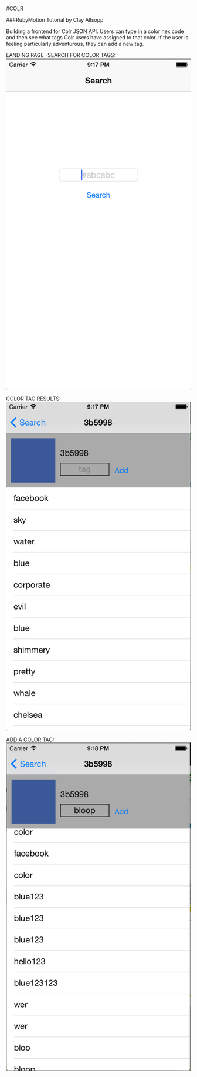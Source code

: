 #COLR

###RubyMotion Tutorial by Clay Allsopp

Building a frontend for Colr JSON API. Users can type in a color hex code and then see what tags Colr users have assigned to that color.
If the user is feeling particularly adventurous, they can add a new tag.

LANDING PAGE -SEARCH FOR COLOR TAGS:
![screenshot](resources/readme_images/HOME.png)

COLOR TAG RESULTS:
![screenshot](resources/readme_images/COLOR_CTRL.png)

ADD A COLOR TAG:
![screenshot](resources/readme_images/ADDED_TAG.png)

